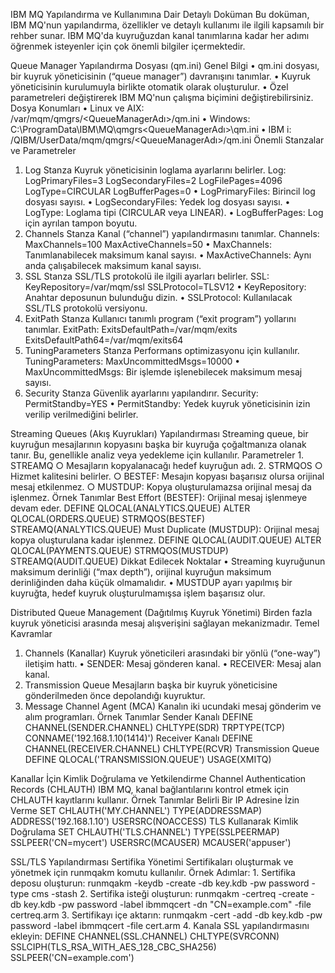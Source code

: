 IBM MQ Yapılandırma ve Kullanımına Dair Detaylı Doküman
Bu doküman, IBM MQ'nun yapılandırma, özellikler ve detaylı kullanımı ile ilgili kapsamılı bir rehber sunar. IBM MQ'da kuyruğuzdan kanal tanımlarına kadar her adımı öğrenmek isteyenler için çok önemli bilgiler içermektedir.

Queue Manager Yapılandırma Dosyası (qm.ini)
Genel Bilgi
	• qm.ini dosyası, bir kuyruk yöneticisinin (“queue manager”) davranışını tanımlar.
	• Kuyruk yöneticisinin kurulumuyla birlikte otomatik olarak oluşturulur.
	• Özel parametreleri değiştirerek IBM MQ'nun çalışma biçimini değiştirebilirsiniz.
Dosya Konumları
	• Linux ve AIX: /var/mqm/qmgrs/<QueueManagerAdı>/qm.ini
	• Windows: C:\ProgramData\IBM\MQ\qmgrs\<QueueManagerAdı>\qm.ini
	• IBM i: /QIBM/UserData/mqm/qmgrs/<QueueManagerAdı>/qm.ini
Önemli Stanzalar ve Parametreler
1. Log Stanza
Kuyruk yöneticisinin loglama ayarlarını belirler.
Log:  LogPrimaryFiles=3  LogSecondaryFiles=2  LogFilePages=4096  LogType=CIRCULAR  LogBufferPages=0
	• LogPrimaryFiles: Birincil log dosyası sayısı.
	• LogSecondaryFiles: Yedek log dosyası sayısı.
	• LogType: Loglama tipi (CIRCULAR veya LINEAR).
	• LogBufferPages: Log için ayrılan tampon boyutu.
2. Channels Stanza
Kanal (“channel”) yapılandırmasını tanımlar.
Channels:  MaxChannels=100  MaxActiveChannels=50
	• MaxChannels: Tanımlanabilecek maksimum kanal sayısı.
	• MaxActiveChannels: Aynı anda çalışabilecek maksimum kanal sayısı.
3. SSL Stanza
SSL/TLS protokolü ile ilgili ayarları belirler.
SSL:  KeyRepository=/var/mqm/ssl  SSLProtocol=TLSV12
	• KeyRepository: Anahtar deposunun bulunduğu dizin.
	• SSLProtocol: Kullanılacak SSL/TLS protokolü versiyonu.
4. ExitPath Stanza
Kullanıcı tanımlı program (“exit program”) yollarını tanımlar.
ExitPath:  ExitsDefaultPath=/var/mqm/exits  ExitsDefaultPath64=/var/mqm/exits64
5. TuningParameters Stanza
Performans optimizasyonu için kullanılır.
TuningParameters:  MaxUncommittedMsgs=10000
	• MaxUncommittedMsgs: Bir işlemde işlenebilecek maksimum mesaj sayısı.
6. Security Stanza
Güvenlik ayarlarını yapılandırır.
Security:  PermitStandby=YES
	• PermitStandby: Yedek kuyruk yöneticisinin izin verilip verilmediğini belirler.

Streaming Queues (Akış Kuyrukları) Yapılandırması
Streaming queue, bir kuyruğun mesajlarının kopyasını başka bir kuyruğa çoğaltmanıza olanak tanır. Bu, genellikle analiz veya yedekleme için kullanılır.
Parametreler
	1. STREAMQ
		○ Mesajların kopyalanacağı hedef kuyruğun adı.
	2. STRMQOS
		○ Hizmet kalitesini belirler.
		○ BESTEF: Mesajın kopyası başarısız olursa orijinal mesaj etkilenmez.
		○ MUSTDUP: Kopya oluşturulamazsa orijinal mesaj da işlenmez.
Örnek Tanımlar
Best Effort (BESTEF):
Orijinal mesaj işlenmeye devam eder.
DEFINE QLOCAL(ANALYTICS.QUEUE)ALTER QLOCAL(ORDERS.QUEUE) STRMQOS(BESTEF) STREAMQ(ANALYTICS.QUEUE)
Must Duplicate (MUSTDUP):
Orijinal mesaj kopya oluşturulana kadar işlenmez.
DEFINE QLOCAL(AUDIT.QUEUE)ALTER QLOCAL(PAYMENTS.QUEUE) STRMQOS(MUSTDUP) STREAMQ(AUDIT.QUEUE)
Dikkat Edilecek Noktalar
	• Streaming kuyruğunun maksimum derinliği (“max depth”), orijinal kuyruğun maksimum derinliğinden daha küçük olmamalıdır.
	• MUSTDUP ayarı yapılmış bir kuyruğta, hedef kuyruk oluşturulmamışsa işlem başarısız olur.

Distributed Queue Management (Dağıtılmış Kuyruk Yönetimi)
Birden fazla kuyruk yöneticisi arasında mesaj alışverişini sağlayan mekanizmadır.
Temel Kavramlar
1. Channels (Kanallar)
Kuyruk yöneticileri arasındaki bir yönlü (“one-way”) iletişim hattı.
	• SENDER: Mesaj gönderen kanal.
	• RECEIVER: Mesaj alan kanal.
2. Transmission Queue
Mesajların başka bir kuyruk yöneticisine gönderilmeden önce depolandığı kuyruktur.
3. Message Channel Agent (MCA)
Kanalın iki ucundaki mesaj gönderim ve alım programları.
Örnek Tanımlar
Sender Kanalı
DEFINE CHANNEL(SENDER.CHANNEL) CHLTYPE(SDR) TRPTYPE(TCP) CONNAME('192.168.1.10(1414)')
Receiver Kanalı
DEFINE CHANNEL(RECEIVER.CHANNEL) CHLTYPE(RCVR)
Transmission Queue
DEFINE QLOCAL('TRANSMISSION.QUEUE') USAGE(XMITQ)

Kanallar İçin Kimlik Doğrulama ve Yetkilendirme
Channel Authentication Records (CHLAUTH)
IBM MQ, kanal bağlantılarını kontrol etmek için CHLAUTH kayıtlarını kullanır.
Örnek Tanımlar
Belirli Bir IP Adresine İzin Verme
SET CHLAUTH('MY.CHANNEL') TYPE(ADDRESSMAP) ADDRESS('192.168.1.10') USERSRC(NOACCESS)
TLS Kullanarak Kimlik Doğrulama
SET CHLAUTH('TLS.CHANNEL') TYPE(SSLPEERMAP) SSLPEER('CN=mycert') USERSRC(MCAUSER) MCAUSER('appuser')

SSL/TLS Yapılandırması
Sertifika Yönetimi
Sertifikaları oluşturmak ve yönetmek için runmqakm komutu kullanılır.
Örnek Adımlar:
	1. Sertifika deposu oluşturun:runmqakm -keydb -create -db key.kdb -pw password -type cms -stash
	2. Sertifika isteği oluşturun:runmqakm -certreq -create -db key.kdb -pw password -label ibmmqcert -dn "CN=example.com" -file certreq.arm
	3. Sertifikayı içe aktarın:runmqakm -cert -add -db key.kdb -pw password -label ibmmqcert -file cert.arm
	4. Kanala SSL yapılandırmasını ekleyin:DEFINE CHANNEL(SSL.CHANNEL) CHLTYPE(SVRCONN) SSLCIPH(TLS_RSA_WITH_AES_128_CBC_SHA256) SSLPEER('CN=example.com')

